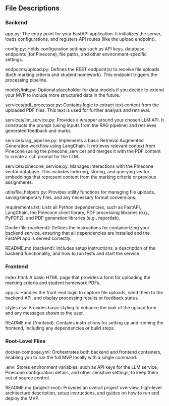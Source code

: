 ## File Descriptions
### Backend
app.py:
The entry point for your FastAPI application. It initializes the server, loads configurations, and registers API routes (like the upload endpoint).

config.py:
Holds configuration settings such as API keys, database endpoints (for Pinecone), file paths, and other environment-specific settings.

endpoints/upload.py:
Defines the REST endpoint(s) to receive file uploads (both marking criteria and student homework). This endpoint triggers the processing pipeline.

models/__init__.py:
Optional placeholder for data models if you decide to extend your MVP to include more structured data in the future.

services/pdf_processor.py:
Contains logic to extract text content from the uploaded PDF files. This text is used for further analysis and retrieval.

services/llm_service.py:
Provides a wrapper around your chosen LLM API. It constructs the prompt (using inputs from the RAG pipeline) and retrieves generated feedback and marks.

services/rag_pipeline.py:
Implements a basic Retrieval Augmented Generation workflow using LangChain. It retrieves relevant context from Pinecone (using the pinecone_service) and merges it with the PDF content to create a rich prompt for the LLM.

services/pinecone_service.py:
Manages interactions with the Pinecone vector database. This includes indexing, storing, and querying vector embeddings that represent content from the marking criteria or previous assignments.

utils/file_helpers.py:
Provides utility functions for managing file uploads, saving temporary files, and any necessary format conversions.

requirements.txt:
Lists all Python dependencies, such as FastAPI, LangChain, the Pinecone client library, PDF processing libraries (e.g., PyPDF2), and PDF generation libraries (e.g., reportlab).

Dockerfile (backend):
Defines the instructions for containerizing your backend service, ensuring that all dependencies are installed and the FastAPI app is served correctly.

README.md (backend):
Includes setup instructions, a description of the backend functionality, and how to run tests and start the service.

### Frontend
index.html:
A basic HTML page that provides a form for uploading the marking criteria and student homework PDFs.

app.js:
Handles the front-end logic to capture file uploads, send them to the backend API, and display processing results or feedback status.

styles.css:
Provides basic styling to enhance the look of the upload form and any messages shown to the user.

README.md (frontend):
Contains instructions for setting up and running the frontend, including any dependencies or build steps.

### Root-Level Files
docker-compose.yml:
Orchestrates both backend and frontend containers, enabling you to run the full MVP locally with a single command.

.env:
Stores environment variables, such as API keys for the LLM service, Pinecone configuration details, and other sensitive settings, to keep them out of source control.

README.md (project-root):
Provides an overall project overview, high-level architecture description, setup instructions, and guides on how to run and deploy the MVP.
